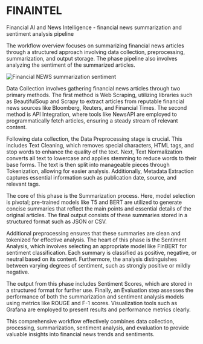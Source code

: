 # FINAINTEL
Financial AI and News Intelligence -  financial news summarization and sentiment analysis pipeline

The workflow overview focuses on summarizing financial news articles through a structured approach involving data collection, preprocessing, summarization, and output storage. The phase pipeline also involves analyzing the sentiment of the summarized articles.

![Financial NEWS summarization   sentiment ](https://github.com/user-attachments/assets/c7fdb800-0806-436a-a0da-3c24537c160a)


Data Collection involves gathering financial news articles through two primary methods. The first method is Web Scraping, utilizing libraries such as BeautifulSoup and Scrapy to extract articles from reputable financial news sources like Bloomberg, Reuters, and Financial Times. The second method is API Integration, where tools like NewsAPI are employed to programmatically fetch articles, ensuring a steady stream of relevant content.

Following data collection, the Data Preprocessing stage is crucial. This includes Text Cleaning, which removes special characters, HTML tags, and stop words to enhance the quality of the text. Next, Text Normalization converts all text to lowercase and applies stemming to reduce words to their base forms. The text is then split into manageable pieces through Tokenization, allowing for easier analysis. Additionally, Metadata Extraction captures essential information such as publication date, source, and relevant tags.

The core of this phase is the Summarization process. Here, model selection is pivotal; pre-trained models like T5 and BERT are utilized to generate concise summaries that reflect the main points and essential details of the original articles. The final output consists of these summaries stored in a structured format such as JSON or CSV.

Additional preprocessing ensures that these summaries are clean and tokenized for effective analysis. The heart of this phase is the Sentiment Analysis, which involves selecting an appropriate model like FinBERT for sentiment classification. Each summary is classified as positive, negative, or neutral based on its content. Furthermore, the analysis distinguishes between varying degrees of sentiment, such as strongly positive or mildly negative.

The output from this phase includes Sentiment Scores, which are stored in a structured format for further use.
Finally, an Evaluation step assesses the performance of both the summarization and sentiment analysis models using metrics like ROUGE and F-1 scores. Visualization tools such as Grafana are employed to present results and performance metrics clearly.

This comprehensive workflow effectively combines data collection, processing, summarization, sentiment analysis, and evaluation to provide valuable insights into financial news trends and sentiments.



